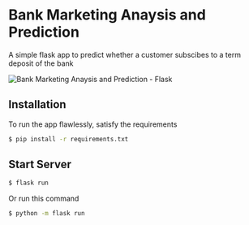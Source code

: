 # Bank Marketing Anaysis and Prediction
A simple flask app to predict whether a customer subscibes to a term deposit of the bank

![Bank Marketing Anaysis and Prediction - Flask](https://github.com/hamzaavvan/library-management-system/blob/master/ss/ss2.JPG?raw=true)

## Installation

To run the app flawlessly, satisfy the requirements
```bash
$ pip install -r requirements.txt
```

## Start Server
```bash
$ flask run
```

Or run this command 
```bash
$ python -m flask run
```
